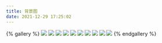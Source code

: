 ```yaml
---
title: 背景图
date: 2021-12-29 17:25:02
---
```

{% gallery %}
![](https://blog.huangge1199.cn/images/bg.jpeg)
![](https://blog.huangge1199.cn/post/pyControl/bg.jpeg)
![](https://blog.huangge1199.cn/post/pyListSort/bg.jpeg)
![](https://blog.huangge1199.cn/post/jpaCompositePK/bg.jpg)
![](https://blog.huangge1199.cn/post/nexusCreate/bg.jpeg)
![](https://blog.huangge1199.cn/post/sublimeText4Purchase/bg.jpeg)
![](https://blog.huangge1199.cn/post/day20220118/bg.jpeg)
![](https://blog.huangge1199.cn/post/day20220119/bg.jpeg)
![](https://blog.huangge1199.cn/post/day20220120/bg.jpeg)
![](https://blog.huangge1199.cn/post/day20220121/bg.jpeg)
{% endgallery %}
